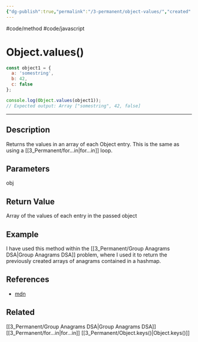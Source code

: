 ```yaml
---
{"dg-publish":true,"permalink":"/3-permanent/object-values/","created":"2023-07-19T06:00:19.976-06:00","updated":"2023-08-02T13:53:11.259-06:00"}
---
```


#code/method #code/javascript

# Object.values()

```javascript
const object1 = {
  a: 'somestring',
  b: 42,
  c: false
};

console.log(Object.values(object1));
// Expected output: Array ["somestring", 42, false]
```

---
## Description
Returns the values in an array of each Object entry. This is the same as using a [[3_Permanent/for...in\|for...in]] loop.

## Parameters
obj

## Return Value
Array of the values of each entry in the passed object

## Example
I have used this method within the [[3_Permanent/Group Anagrams DSA\|Group Anagrams DSA]] problem, where I used it to return the previously created arrays of anagrams contained in a hashmap.

## References
- [mdn](https://developer.mozilla.org/en-US/docs/Web/JavaScript/Reference/Global_Objects/Object/values) 

## Related
[[3_Permanent/Group Anagrams DSA\|Group Anagrams DSA]]
[[3_Permanent/for...in\|for...in]]
[[3_Permanent/Object.keys()\|Object.keys()]]